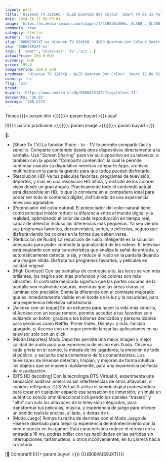 ```yaml
---
layout: post
title: 'Hisense TV 32A5KQ - QLED Quantum Dot Colour  Smart TV de 32 Pulgadas  DTS HD  Modo Juego  Entrada Tipo C  Peana con Doble posición  función Compartir en el televisor  2023 '
date: 2024-10-21 09:39:01
image: 'https://m.media-amazon.com/images/I/41R520cG8HL._SL500_._SL400_.jpg'
comments: true
category: ofertas
author: 'tole.es'
slug: 'B0BWJS9JXT-es Hisense TV 32A5KQ - QLED Quantum Dot Colour Smart TV de 32...'
sku: 'B0BWJS9JXT-es'
tags: [ 'smart','televisor','tv','🇪🇸', ]
actualPrice: 199.0 EUR
currency: EUR
price: 199.0
comparePrice: 269.0 EUR
prodname: 'Hisense TV 32A5KQ - QLED Quantum Dot Colour  Smart TV de 32 Pulgadas  DTS HD  Modo Juego  Entrada Tipo C  Peana con Doble posición  función Compartir en el televisor  2023 '
country: 'es'
flag: '🇪🇸'
brand: ''
buyurl: 'https://www.amazon.es/dp/B0BWJS9JXT/?tag=tolees-21'
descuento: '26.02'
average: '208.5375'
---
```


Tienes [{{< param title >}}]({{< param buyurl >}}) aqui!

[![{{< param prodname >}}]({{< param image >}})]({{< param buyurl >}})

🔎:

- [Share To TV] La función Share - to - TV te permite compartir fácil y sencillo. Comparte contenido desde otros dispositivos directamente a tu pantalla. Usa "Screen Sharing" para ver su dispositivo en su televisor, o también con la opción "Compartir contenido", la cual le permite continuar usando su dispositivo mientras comparte Apps, archivos multimedia en la pantalla grande para que todos puedan disfrutarlo.
- [Resolución HD] Ve tus películas favoritas, programas de televisión, deportes, y más en una resolución HD nítida, y disfrute de los colores vivos desde un gran ángulo. Prácticamente todo el contenido actual está disponible en HD, lo que lo convierte en el compañero ideal para poder ver todo el contenido digital, disfrutando de una experiencia televisiva agradable.
- [Potenciador del color natural] El potenciador del color natural tiene como principal misión reducir la diferencia entre el mundo digital y la realidad, optimizando el color de cada reproducción en tiempo real, capaz de detectar incluso las diferencias más pequeñas. Ya sea viendo sus programas favoritos, documentales, series, o películas, seguro que disfruta viendo los colores en la forma que deben verse.
- [Reducción de Ruido] La reducción de ruido inteligente es la solución adecuada para poder combatir la granularidad de los videos. El televisor está equipado con esta característica que analiza la señal de entrada, y automáticamente detecta, aísla, y reduce el ruido en la pantalla dejando una imagen nítida. Disfruta tus programas favoritos, y películas en calidad original.
- [High Contrast] Con las pantallas de contraste alto, las luces se ven más brillantes, los negros son más profundos y los colores son más vibrantes. El contraste mejorado significa que las partes oscuras de la pantalla son realmente oscuras, mientras que las áreas claras se iluminan con precisión. Siente la diferencia con el contraste mejorado que es inmediatamente visible en el borde de la luz y la oscuridad, para una experiencia televisiva satisfactoria.
- [Acceso con un toque] En un esfuerzo para hacer la vida más sencilla, el Acceso con un toque remoto, permite acceder a tus favoritos solo pulsando un botón, gracias a los botones dedicados y personalizables para servicios como Netflix, Prime Video, Disney+ y más. Incluso apagado, el Acceso con un toque permite lanzar las aplicaciones en su televisor solo con un click.
- [Modo Deportes] Modo Deportes permite una mejor imagen y mejor calidad de audio para una experiencia de visión más fluida. Observa cada grieta en el campo, la mirada de los jugadores, la emoción de todo el público, y escucha cada comentario de los comentaristas. Los televisores de Hisense detectan, limpian, y mejoran de forma intuitiva los objetos que se mueven rápidamente, para una experiencia perfecta de visualización.
- [DTS HD decoding] Con la tecnología DTS Virtual:X, experimenta una sensación auditiva inmersiva sin interferencias de otros altavoces, o sonidos reflejados. DTS Virtual:X utiliza el sonido digital procesándolo para crear en cualquier espacio esa sensación de inmersión, y simula un auténtico sonido omnidireccional incluyendo los canales "trasero" y "alto" con solo los altavoces de la televisión integrados, para transformar tus películas, música, y experiencia de juego para ofrecer un sonido realista encima, al lado, y detras de ti.
- [Modo Juego] Rompe tu racha de derrotas con el Modo Juego de Hisense diseñado para mejor tu experiencia de entretenimiento con la mente puesta en los gamer. Esta característica reduce el retraso en la entrada a 16 ms, podrás brillar con tus habilidades en las partidas sin interrupciones, tartamudeos, u otros inconvenientes, en tu carrera hacia la victoria.

[🛒 Comprar!!!]({{< param buyurl >}})
{{<world>}}B0BWJS9JXT{{</world>}}
